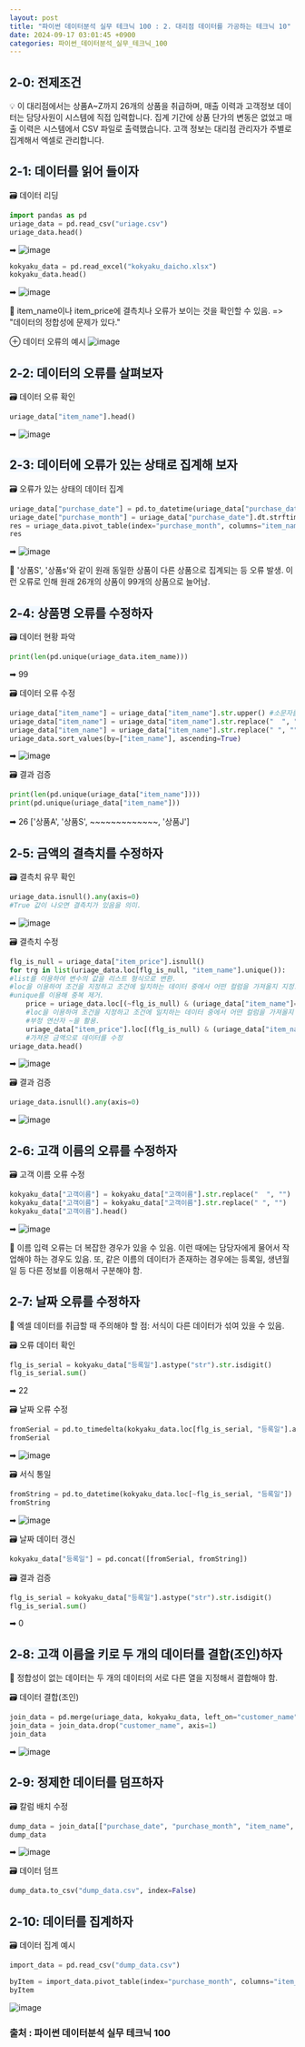 ```yaml
---
layout: post
title: "파이썬 데이터분석 실무 테크닉 100 : 2. 대리점 데이터를 가공하는 테크닉 10"
date: 2024-09-17 03:01:45 +0900
categories: 파이썬_데이터분석_실무_테크닉_100
---
```

## <span style= 'background-color: #f1f8ff'>2-0: 전제조건
💡 이 대리점에서는 상품A~Z까지 26개의 상품을 취급하며, 매출 이력과 고객정보 데이터는 담당사원이 시스템에 직접 입력합니다. 집계 기간에 상품 단가의 변동은 없었고 매출 이력은 시스템에서 CSV 파일로 출력했습니다. 고객 정보는 대리점 관리자가 주별로 집계해서 엑셀로
관리합니다.

## <span style= 'background-color: #f1f8ff'>2-1: 데이터를 읽어 들이자
🗃️ 데이터 리딩
```python
import pandas as pd
uriage_data = pd.read_csv("uriage.csv")
uriage_data.head()
```
➡︎
![image](https://github.com/user-attachments/assets/19b2c6c5-2cb6-4f0e-8838-8cb67f391e41)

```python
kokyaku_data = pd.read_excel("kokyaku_daicho.xlsx")
kokyaku_data.head()
```
➡︎
![image](https://github.com/user-attachments/assets/af71308b-618c-4591-add0-7ca66829964a)

🔎 item_name이나 item_price에 결측치나 오류가 보이는 것을 확인할 수 있음. => "데이터의 정합성에 문제가 있다."

⊕ 데이터 오류의 예시
![image](https://github.com/user-attachments/assets/89789e9b-daaf-4421-ba7e-ec84f2b990e9)

## <span style= 'background-color: #f1f8ff'>2-2: 데이터의 오류를 살펴보자
🗃️ 데이터 오류 확인
```python
uriage_data["item_name"].head()
```
➡︎
![image](https://github.com/user-attachments/assets/42c07900-ffcd-4454-b333-49ad274f65e6)

## <span style= 'background-color: #f1f8ff'>2-3: 데이터에 오류가 있는 상태로 집계해 보자
🗃️ 오류가 있는 상태의 데이터 집계
```python
uriage_data["purchase_date"] = pd.to_datetime(uriage_data["purchase_date"])
uriage_date["purchase_month"] = uriage_data["purchase_date"].dt.strftime("%Y%m")
res = uriage_data.pivot_table(index="purchase_month", columns="item_name", aggfunc="size", fill_value=0)
res
```
➡︎
![image](https://github.com/user-attachments/assets/859f9c1a-4d2e-43c1-9cd4-41d9d1f2a63e)

🔎 '상품S', '상품s'와 같이 원래 동일한 상품이 다른 상품으로 집계되는 등 오류 발생. 이런 오류로 인해 원래 26개의 상품이 99개의 상품으로 늘어남.

## <span style= 'background-color: #f1f8ff'>2-4: 상품명 오류를 수정하자
🗃️ 데이터 현황 파악
```python
print(len(pd.unique(uriage_data.item_name)))
```
➡︎
99

🗃️ 데이터 오류 수정
```python
uriage_data["item_name"] = uriage_data["item_name"].str.upper() #소문자를 대문자로 변환
uriage_data["item_name"] = uriage_data["item_name"].str.replace("  ", "") #공백 제거 1
uriage_data["item_name"] = uriage_data["item_name"].str.replace(" ", "") #공백 제거 2
uriage_data.sort_values(by=["item_name"], ascending=True)
```
➡︎
![image](https://github.com/user-attachments/assets/21bb10e6-dce8-4d97-94bd-4e21a70994cf)

🗃️ 결과 검증
```python
print(len(pd.unique(uriage_data["item_name"])))
print(pd.unique(uriage_data["item_name"]))
```
➡︎
26
['상품A', '상품S', ~~~~~~~~~~~~~, '상품J']

## <span style= 'background-color: #f1f8ff'>2-5: 금액의 결측치를 수정하자
🗃️ 결측치 유무 확인
```python
uriage_data.isnull().any(axis=0)
#True 값이 나오면 결측치가 있음을 의미.
```
➡︎
![image](https://github.com/user-attachments/assets/a6f2665e-fcac-475b-9c5d-7f2f4c197080)

🗃️ 결측치 수정
```python
flg_is_null = uriage_data["item_price"].isnull()
for trg in list(uriage_data.loc[flg_is_null, "item_name"].unique()):
#list를 이용하여 변수의 값을 리스트 형식으로 변환.
#loc을 이용하여 조건을 지정하고 조건에 일치하는 데이터 중에서 어떤 컬럼을 가져올지 지정.
#unique를 이용해 중복 제거.
    price = uriage_data.loc[(~flg_is_null) & (uriage_data["item_name"]==trg), "item_price"].max()
    #loc을 이용하여 조건을 지정하고 조건에 일치하는 데이터 중에서 어떤 컬럼을 가져올지 지정.
    #부정 연산자 ~을 활용.
    uriage_data["item_price"].loc[(flg_is_null) & (uriage_data["item_name"]==trg)] = price
    #가져온 금액으로 데이터를 수정
uriage_data.head()
```
➡︎
![image](https://github.com/user-attachments/assets/7bf0f228-38b9-435d-b26d-882fc02d1df7)

🗃️ 결과 검증
```python
uriage_data.isnull().any(axis=0)
```
➡︎
![image](https://github.com/user-attachments/assets/6463de75-d8e6-41d5-a1ee-73208d77d1a6)

## <span style= 'background-color: #f1f8ff'>2-6: 고객 이름의 오류를 수정하자
🗃️ 고객 이름 오류 수정
```python
kokyaku_data["고객이름"] = kokyaku_data["고객이름"].str.replace("  ", "")
kokyaku_data["고객이름"] = kokyaku_data["고객이름"].str.replace(" ", "")
kokyaku_data["고객이름"].head()
```
➡︎
![image](https://github.com/user-attachments/assets/6aac28cc-c0b8-4bda-8ef2-82608495a68e)

🔎 이름 입력 오류는 더 복잡한 경우가 있을 수 있음. 이런 때에는 담당자에게 물어서 작업해야 하는 경우도 있음. 또, 같은 이름의 데이터가 존재하는 경우에는 등록일, 생년월일 등 다른 정보를 이용해서 구분해야 함.

## <span style= 'background-color: #f1f8ff'>2-7: 날짜 오류를 수정하자
🔎 엑셀 데이터를 취급할 때 주의해야 할 점: 서식이 다른 데이터가 섞여 있을 수 있음.

🗃️ 오류 데이터 확인
```python
flg_is_serial = kokyaku_data["등록일"].astype("str").str.isdigit()
flg_is_serial.sum()
```
➡︎
22

🗃️ 날짜 오류 수정
```python
fromSerial = pd.to_timedelta(kokyaku_data.loc[flg_is_serial, "등록일"].astype("float"), unit="D") + pd.to_datetime("1900/01/01")
fromSerial
```
➡︎
![image](https://github.com/user-attachments/assets/f3582555-2821-45ad-9586-ec7ada6dd038)

🗃️ 서식 통일
```python
fromString = pd.to_datetime(kokyaku_data.loc[~flg_is_serial, "등록일"])
fromString
```
➡︎
![image](https://github.com/user-attachments/assets/3e65f324-2dea-44dc-8ec4-6c472cfa7b7c)

🗃️ 날짜 데이터 갱신
```python
kokyaku_data["등록일"] = pd.concat([fromSerial, fromString])
```

🗃️ 결과 검증
```python
flg_is_serial = kokyaku_data["등록일"].astype("str").str.isdigit()
flg_is_serial.sum()
```
➡︎
0

## <span style= 'background-color: #f1f8ff'>2-8: 고객 이름을 키로 두 개의 데이터를 결합(조인)하자
🔎 정합성이 없는 데이터는 두 개의 데이터의 서로 다른 열을 지정해서 결합해야 함.

🗃️ 데이터 결합(조인)
```python
join_data = pd.merge(uriage_data, kokyaku_data, left_on="customer_name", right_on="고객이름", how="left")
join_data = join_data.drop("customer_name", axis=1)
join_data
```
➡︎
![image](https://github.com/user-attachments/assets/41df7927-efb6-4600-a56e-16e31af1c0d3)

## <span style= 'background-color: #f1f8ff'>2-9: 정제한 데이터를 덤프하자
🗃️ 칼럼 배치 수정
```python
dump_data = join_data[["purchase_date", "purchase_month", "item_name", "item_price", "고객이름", "지역", "등록일"]]
dump_data
```
➡︎
![image](https://github.com/user-attachments/assets/27236050-4736-4e96-b8f6-18640536b083)

🗃️ 데이터 덤프
```python
dump_data.to_csv("dump_data.csv", index=False)
```

## <span style= 'background-color: #f1f8ff'>2-10: 데이터를 집계하자
🗃️ 데이터 집계 예시
```python
import_data = pd.read_csv("dump_data.csv")

byItem = import_data.pivot_table(index="purchase_month", columns="item_name", aggfunc="size", fill_value=0)
byItem
```
![image](https://github.com/user-attachments/assets/ead3e585-668d-41d3-97ea-773640db2b0e)


### 출처 : 파이썬 데이터분석 실무 테크닉 100